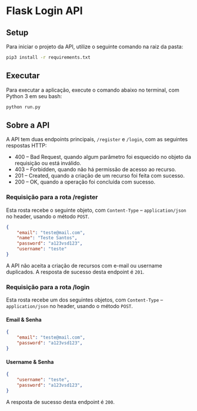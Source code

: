 # Flask Login API

## Setup
Para iniciar o projeto da API, utilize o seguinte comando na raiz da pasta:

```bash
pip3 install -r requirements.txt
```

## Executar
Para executar a aplicação, execute o comando abaixo no terminal, com Python 3 em seu bash:

```bash
python run.py
```

## Sobre a API

A API tem duas endpoints principais, `/register` e `/login`, com as seguintes respostas HTTP:

- 400 – Bad Request, quando algum parâmetro foi esquecido no objeto da requisição ou está inválido.
- 403 – Forbidden, quando não há permissão de acesso ao recurso.
- 201 – Created, quando a criação de um recurso foi feita com sucesso.
- 200 – OK, quando a operação foi concluída com sucesso.

### Requisição para a rota /register

Esta rosta recebe o seguinte objeto, com `Content-Type` – `application/json` no header, usando o método `POST`.

```JSON
{
    "email": "teste@mail.com",
    "name": "Teste Santos",
    "password": "a123vsd123",
    "username": "teste"
}
```

A API não aceita a criação de recursos com e-mail ou username duplicados. A resposta de sucesso desta endpoint é `201`.

### Requisição para a rota /login

Esta rosta recebe um dos seguintes objetos, com `Content-Type` – `application/json` no header, usando o método `POST`.

#### Email & Senha

```JSON
{
    "email": "teste@mail.com",
    "password": "a123vsd123",
}
```

#### Username & Senha

```JSON
{
    "username": "teste",
    "password": "a123vsd123",
}
```

 A resposta de sucesso desta endpoint é `200`.